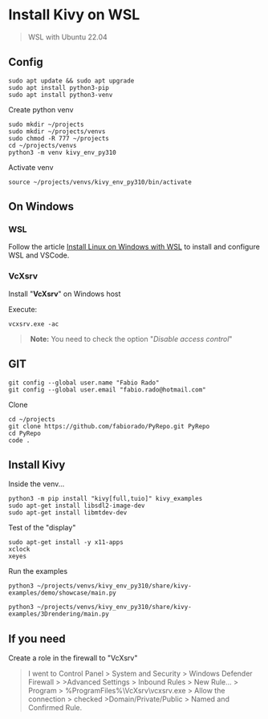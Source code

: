 # Install Kivy on WSL

> WSL with Ubuntu 22.04

## Config

```
sudo apt update && sudo apt upgrade
sudo apt install python3-pip
sudo apt install python3-venv
```

Create python venv
```
sudo mkdir ~/projects
sudo mkdir ~/projects/venvs
sudo chmod -R 777 ~/projects
cd ~/projects/venvs
python3 -m venv kivy_env_py310
```

Activate venv
```
source ~/projects/venvs/kivy_env_py310/bin/activate
```

## On Windows

### WSL
Follow the article [Install Linux on Windows with WSL](https://learn.microsoft.com/en-us/windows/wsl/install) to install and configure WSL and VSCode.

### VcXsrv
Install "**VcXsrv**" on Windows host 

Execute:
```
vcxsrv.exe -ac
```
> **Note:** You need to check the option "_Disable access control_"

## GIT
```
git config --global user.name "Fabio Rado"
git config --global user.email "fabio.rado@hotmail.com"
```

Clone
```
cd ~/projects
git clone https://github.com/fabiorado/PyRepo.git PyRepo
cd PyRepo
code .
```

## Install Kivy
Inside the venv...

```
python3 -m pip install "kivy[full,tuio]" kivy_examples
sudo apt-get install libsdl2-image-dev
sudo apt-get install libmtdev-dev
```

Test of the "display"
```
sudo apt-get install -y x11-apps
xclock
xeyes
```

Run the examples
```
python3 ~/projects/venvs/kivy_env_py310/share/kivy-examples/demo/showcase/main.py
```
```
python3 ~/projects/venvs/kivy_env_py310/share/kivy-examples/3Drendering/main.py
```

## If you need

Create a role in the firewall to "VcXsrv"
> I went to Control Panel > System and Security > Windows Defender Firewall > >Advanced Settings > Inbound Rules > New Rule... > Program > %ProgramFiles%\VcXsrv\vcxsrv.exe > Allow the connection > checked >Domain/Private/Public > Named and Confirmed Rule.
